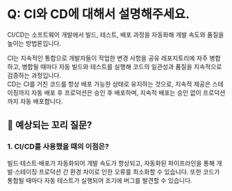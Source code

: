 # Q: CI와 CD에 대해서 설명해주세요.

CI/CD는 소프트웨어 개발에서 빌드, 테스트, 배포 과정을 자동화해 개발 속도와 품질을 높이는 방법론입니다.

CI는 지속적인 통합으로 개발자들이 작업한 변경 사항을 공유 레포지토리에 자주 병합하고, 병합될 때마다 자동 빌드와 테스트를 실행해 코드의 일관성과 품질을 지속적으로 검증하는 과정입니다.<br/>
CD는 CI를 거친 코드를 항상 배포 가능한 상태로 유지하는 것으로, 지속적 제공은 스테이징까지 자동 배포 후 프로덕션은 승인 후 배포하며, 지속적 배포는 승인 없이 프로덕션까지 자동 배포합니다.

## 💬 예상되는 꼬리 질문?

### 1. CI/CD를 사용했을 때의 이점은?

빌드·테스트·배포가 자동화되어 개발 속도가 향상되고, 자동화된 파이프라인을 통해 개발·스테이징·프로덕션 간 환경 차이로 인한 오류를 최소화할 수 있습니다.
또한 코드가 통합될 때마다 자동 테스트가 실행되어 조기에 버그를 발견할 수 있습니다.
